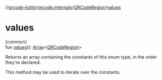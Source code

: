 //[qrcode-kotlin](../../../index.md)/[qrcode.internals](../index.md)/[QRCodeRegion](index.md)/[values](values.md)

# values

[common]\
fun [values](values.md)(): [Array](https://kotlinlang.org/api/latest/jvm/stdlib/kotlin/-array/index.html)&lt;[QRCodeRegion](index.md)&gt;

Returns an array containing the constants of this enum type, in the order they're declared.

This method may be used to iterate over the constants.
